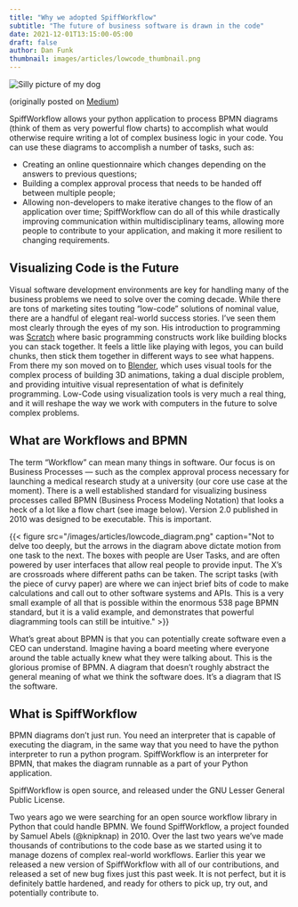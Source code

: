 ```yaml
---
title: "Why we adopted SpiffWorkflow"
subtitle: "The future of business software is drawn in the code"
date: 2021-12-01T13:15:00-05:00
draft: false
author: Dan Funk
thumbnail: images/articles/lowcode_thumbnail.png
---
```


![Silly picture of my dog](/images/articles/lowcode.png)

(originally posted on [Medium](https://medium.com/@danfunk/a-visual-workflow-library-for-python-d19e1387653))

SpiffWorkflow allows your python application to process BPMN diagrams (think of them as very powerful flow charts) to accomplish what would otherwise require writing a lot of complex business logic in your code. You can use these diagrams to accomplish a number of tasks, such as:

* Creating an online questionnaire which changes depending on the answers to previous questions;
* Building a complex approval process that needs to be handed off between multiple people;
* Allowing non-developers to make iterative changes to the flow of an application over time;
SpiffWorkflow can do all of this while drastically improving communication within multidisciplinary teams, allowing more people to contribute to your application, and making it more resilient to changing requirements.

## Visualizing Code is the Future

Visual software development environments are key for handling many of the business problems we need to solve over the coming decade. While there are tons of marketing sites touting “low-code” solutions of nominal value, there are a handful of elegant real-world success stories. I’ve seen them most clearly through the eyes of my son. His introduction to programming was [Scratch](https://scratch.mit.edu/) where basic programming constructs work like building blocks you can stack together. It feels a little like playing with legos, you can build chunks, then stick them together in different ways to see what happens. From there my son moved on to [Blender](https://www.blender.org/), which uses visual tools for the complex process of building 3D animations, taking a dual disciple problem, and providing intuitive visual representation of what is definitely programming. Low-Code using visualization tools is very much a real thing, and it will reshape the way we work with computers in the future to solve complex problems.

## What are Workflows and BPMN

The term “Workflow” can mean many things in software. Our focus is on Business Processes — such as the complex approval process necessary for launching a medical research study at a university (our core use case at the moment). There is a well established standard for visualizing business processes called BPMN (Business Process Modeling Notation) that looks a heck of a lot like a flow chart (see image below). Version 2.0 published in 2010 was designed to be executable. This is important.

{{< figure src="/images/articles/lowcode_diagram.png" caption="Not to delve too deeply, but the arrows in the diagram above dictate motion from one task to the next. The boxes with people are User Tasks, and are often powered by user interfaces that allow real people to provide input. The X’s are crossroads where different paths can be taken. The script tasks (with the piece of curvy paper) are where we can inject brief bits of code to make calculations and call out to other software systems and APIs. This is a very small example of all that is possible within the enormous 538 page BPMN standard, but it is a valid example, and demonstrates that powerful diagramming tools can still be intuitive." >}}

What’s great about BPMN is that you can potentially create software even a CEO can understand. Imagine having a board meeting where everyone around the table actually knew what they were talking about. This is the glorious promise of BPMN. A diagram that doesn’t roughly abstract the general meaning of what we think the software does. It’s a diagram that IS the software.

## What is SpiffWorkflow

BPMN diagrams don’t just run. You need an interpreter that is capable of executing the diagram, in the same way that you need to have the python interpreter to run a python program. SpiffWorkflow is an interpreter for BPMN, that makes the diagram runnable as a part of your Python application.

SpiffWorkflow is open source, and released under the GNU Lesser General Public License.

Two years ago we were searching for an open source workflow library in Python that could handle BPMN. We found SpiffWorkflow, a project founded by Samuel Abels (@knipknap) in 2010. Over the last two years we’ve made thousands of contributions to the code base as we started using it to manage dozens of complex real-world workflows. Earlier this year we released a new version of SpiffWorkflow with all of our contributions, and released a set of new bug fixes just this past week. It is not perfect, but it is definitely battle hardened, and ready for others to pick up, try out, and potentially contribute to.

